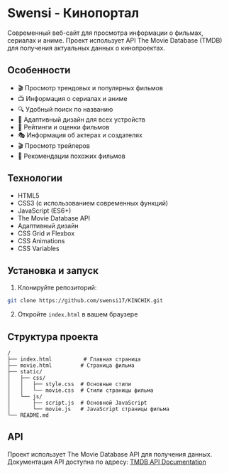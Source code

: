 # Swensi - Кинопортал

Современный веб-сайт для просмотра информации о фильмах, сериалах и аниме. Проект использует API The Movie Database (TMDB) для получения актуальных данных о кинопроектах.

## Особенности

- 🎬 Просмотр трендовых и популярных фильмов
- 📺 Информация о сериалах и аниме
- 🔍 Удобный поиск по названию
- 📱 Адаптивный дизайн для всех устройств
- 🎯 Рейтинги и оценки фильмов
- 🎭 Информация об актерах и создателях
- 🎬 Просмотр трейлеров
- 🔄 Рекомендации похожих фильмов

## Технологии

- HTML5
- CSS3 (с использованием современных функций)
- JavaScript (ES6+)
- The Movie Database API
- Адаптивный дизайн
- CSS Grid и Flexbox
- CSS Animations
- CSS Variables

## Установка и запуск

1. Клонируйте репозиторий:
```bash
git clone https://github.com/swensi17/KINCHIK.git
```

2. Откройте `index.html` в вашем браузере

## Структура проекта

```
/
├── index.html          # Главная страница
├── movie.html         # Страница фильма
├── static/
│   ├── css/
│   │   ├── style.css  # Основные стили
│   │   └── movie.css  # Стили страницы фильма
│   └── js/
│       ├── script.js  # Основной JavaScript
│       └── movie.js   # JavaScript страницы фильма
└── README.md
```

## API

Проект использует The Movie Database API для получения данных. Документация API доступна по адресу: [TMDB API Documentation](https://developers.themoviedb.org/3) 